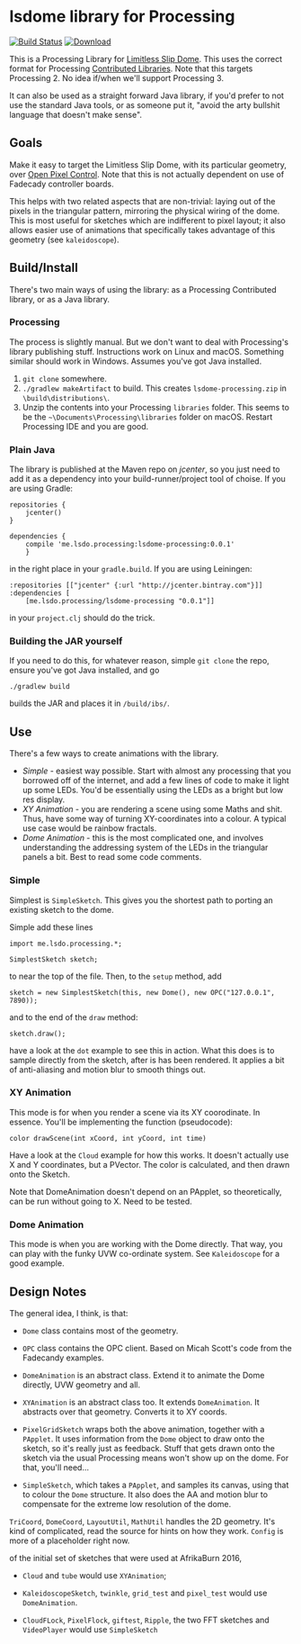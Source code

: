 # lsdome library for Processing

[![Build Status](https://travis-ci.org/shen-tian/lsdome-processing.svg?branch=master)](https://travis-ci.org/shen-tian/lsdome-processing)
[![Download](https://api.bintray.com/packages/shen-tian/maven/lsdome-processing/images/download.svg)](https://bintray.com/shen-tian/maven/lsdome-processing/_latestVersion)

This is a Processing Library for [Limitless Slip Dome](https://github.com/shen-tian/l-s-dome).
This uses the correct format for Processing [Contributed Libraries](https://github.com/processing/processing/wiki/How-to-Install-a-Contributed-Library).
Note that this targets Processing 2. No idea if/when we'll support Processing 3.

It can also be used as a straight forward Java library, if you'd prefer to not
use the standard Java tools, or as someone put it, "avoid the arty bullshit
language that doesn't make sense".

## Goals

Make it easy to target the Limitless Slip Dome, with its particular geometry,
over [Open Pixel Control](http://openpixelcontrol.org/). Note that this is
not actually dependent on use of Fadecady controller boards.

This helps with two related aspects that are non-trivial: laying out of the
pixels in the triangular pattern, mirroring the physical wiring of the dome. This is most
useful for sketches which are indifferent to pixel layout; it also
allows easier use of animations that specifically takes advantage of this geometry
 (see `kaleidoscope`).

## Build/Install

There's two main ways of using the library: as a Processing Contributed library, or as a Java library.

### Processing

The process is slightly manual. But we don't want to deal with Processing's library publishing stuff. Instructions
work on Linux and macOS. Something similar should work in Windows. Assumes you've got Java installed.

1. `git clone` somewhere.
2. `./gradlew makeArtifact` to build. This creates `lsdome-processing.zip` in `\build\distributions\`.
3. Unzip the contents into your Processing `libraries` folder. This seems to be the `~\Documents\Processing\libraries`
folder on macOS. Restart Processing IDE and you are good.

### Plain Java

The library is published at the Maven repo on _jcenter_, so you just need to add it as a dependency into your
 build-runner/project tool of choise. If you are using Gradle:

    repositories {
        jcenter()
    }

    dependencies {
        compile 'me.lsdo.processing:lsdome-processing:0.0.1'
        }

in the right place in your `gradle.build`. If you are using Leiningen:

    :repositories [["jcenter" {:url "http://jcenter.bintray.com"}]]
    :dependencies [
        [me.lsdo.processing/lsdome-processing "0.0.1"]]

in your `project.clj` should do the trick.

### Building the JAR yourself

If you need to do this, for whatever reason, simple `git clone` the repo, ensure you've got Java installed, and go

    ./gradlew build

builds the JAR and places it in `/build/ibs/`.

## Use

There's a few ways to create animations with the library.

* _Simple_ - easiest way possible. Start with almost any processing that you borrowed off of the internet, and add a few
lines of code to make it light up some LEDs. You'd be essentially using the LEDs as a bright but low res display.
* _XY Animation_ - you are rendering a scene using some Maths and shit. Thus, have some way of turning XY-coordinates
into a colour. A typical use case would be rainbow fractals.
* _Dome Animation_ - this is the most complicated one, and involves understanding the addressing system of the LEDs in
the triangular panels a bit. Best to read some code comments.

### Simple

Simplest is `SimpleSketch`. This gives you the shortest path to porting an existing
sketch to the dome.

Simple add these lines

    import me.lsdo.processing.*;

    SimplestSketch sketch;

to near the top of the file. Then, to the `setup` method, add

    sketch = new SimplestSketch(this, new Dome(), new OPC("127.0.0.1", 7890));

and to the end of the `draw` method:

    sketch.draw();

have a look at the `dot` example to see this in action. What this does is to sample
directly from the sketch, after is has been rendered. It applies a bit of
anti-aliasing and motion blur to smooth things out.

### XY Animation

This mode is for when you render a scene via its XY coorodinate. In essence. You'll
be implementing the function (pseudocode):

    color drawScene(int xCoord, int yCoord, int time)

Have a look at the `Cloud` example for how this works. It doesn't actually use
X and Y coordinates, but a PVector. The color is calculated, and then drawn onto
the Sketch.

Note that DomeAnimation doesn't depend on an PApplet, so theoretically, can be run without
going to X. Need to be tested.

### Dome Animation

This mode is when you are working with the Dome directly. That way, you can play
with the funky UVW co-ordinate system. See `Kaleidoscope` for a good example.

## Design Notes

The general idea, I think, is that:

* `Dome` class contains most of the geometry.
* `OPC` class contains the OPC client. Based on Micah Scott's code from the Fadecandy examples.

* `DomeAnimation` is an abstract class. Extend it to animate the Dome directly, UVW geometry and all.
* `XYAnimation` is an abstract class too. It extends `DomeAnimation`. It abstracts over that geometry.
Converts it to XY coords.
* `PixelGridSketch` wraps both the above animation, together with a `PApplet`. It uses information from the
`Dome` object to draw onto the sketch, so it's really just as feedback. Stuff that gets drawn onto the sketch
via the usual Processing means won't show up on the dome. For that, you'll need...
* `SimpleSketch`, which takes a `PApplet`, and samples its canvas, using that to colour the `Dome`
structure. It also does the AA and motion blur to compensate for the extreme low resolution of the
dome.

`TriCoord`, `DomeCoord`, `LayoutUtil`, `MathUtil` handles the 2D geometry. It's kind of complicated, read
the source for hints on how they work.
`Config` is more of a placeholder right now.

of the initial set of sketches that were used at AfrikaBurn 2016,

* `Cloud` and `tube` would use `XYAnimation`;
* `KaleidoscopeSketch`, `twinkle`, `grid_test` and `pixel_test` would use `DomeAnimation`.

* `CloudFLock`, `PixelFlock`, `giftest`, `Ripple`, the two FFT sketches and `VideoPlayer`
would use `SimpleSketch`
